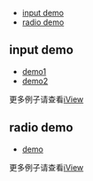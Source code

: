 * [input demo](#inputdemo)
* [radio demo](#radiodemo)
## input demo
* [demo1](https://runjs.cn/code/l5eieec3)
* [demo2](https://runjs.cn/code/qipi5lxb)

更多例子请查看[iView](https://www.iviewui.com/components/input)

## radio demo
* [demo](https://runjs.cn/code/ljwa76l2)

更多例子请查看[iView](https://www.iviewui.com/components/radio)
